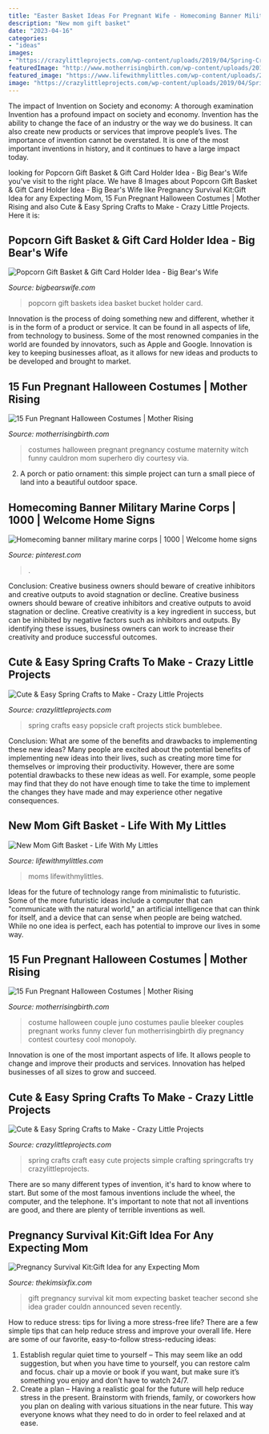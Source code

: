 ```yaml
---
title: "Easter Basket Ideas For Pregnant Wife - Homecoming Banner Military Marine Corps"
description: "New mom gift basket"
date: "2023-04-16"
categories:
- "ideas"
images:
- "https://crazylittleprojects.com/wp-content/uploads/2019/04/Spring-Craft-Ideas.png"
featuredImage: "http://www.motherrisingbirth.com/wp-content/uploads/2016/09/juno_and_paulie_bleeker.jpg"
featured_image: "https://www.lifewithmylittles.com/wp-content/uploads/2016/01/new-mom-gift-basket-1.jpg"
image: "https://crazylittleprojects.com/wp-content/uploads/2019/04/Spring-Craft-Ideas.png"
---
```



The impact of Invention on Society and economy: A thorough examination
Invention has a profound impact on society and economy. Invention has the ability to change the face of an industry or the way we do business. It can also create new products or services that improve people’s lives. The importance of invention cannot be overstated. It is one of the most important inventions in history, and it continues to have a large impact today.

	

		
looking for Popcorn Gift Basket &amp; Gift Card Holder Idea - Big Bear&#039;s Wife you've visit to the right place. We have 8 Images about Popcorn Gift Basket &amp; Gift Card Holder Idea - Big Bear&#039;s Wife like Pregnancy Survival Kit:Gift Idea for any Expecting Mom, 15 Fun Pregnant Halloween Costumes | Mother Rising and also Cute &amp; Easy Spring Crafts to Make - Crazy Little Projects. Here it is:
		
    
## Popcorn Gift Basket &amp; Gift Card Holder Idea - Big Bear&#039;s Wife

<img loading=lazy src="https://www.bigbearswife.com/wp-content/uploads/2016/11/Popcorn-Bucket-Gift-Idea-9.jpg" onerror="this.onerror=null;this.src='https://tse1.mm.bing.net/th?id=OIP.7zodDp5s6g6wEwhabBWCfAHaLH&amp;pid=15.1';" alt="Popcorn Gift Basket &amp; Gift Card Holder Idea - Big Bear&#039;s Wife">

_Source: bigbearswife.com_

>popcorn gift baskets idea basket bucket holder card. 

	

Innovation is the process of doing something new and different, whether it is in the form of a product or service. It can be found in all aspects of life, from technology to business. Some of the most renowned companies in the world are founded by innovators, such as Apple and Google. Innovation is key to keeping businesses afloat, as it allows for new ideas and products to be developed and brought to market.

    
## 15 Fun Pregnant Halloween Costumes | Mother Rising

<img loading=lazy src="http://www.motherrisingbirth.com/wp-content/uploads/2016/09/witch-1-524x1024.jpg" onerror="this.onerror=null;this.src='https://tse1.mm.bing.net/th?id=OIP.0H37_70xibIqGc0AOVr7KQHaOe&amp;pid=15.1';" alt="15 Fun Pregnant Halloween Costumes | Mother Rising">

_Source: motherrisingbirth.com_

>costumes halloween pregnant pregnancy costume maternity witch funny cauldron mom superhero diy courtesy via. 

	

2. A porch or patio ornament: this simple project can turn a small piece of land into a beautiful outdoor space. 

    
## Homecoming Banner Military Marine Corps | 1000 | Welcome Home Signs

<img loading=lazy src="https://i.pinimg.com/originals/8c/3d/2e/8c3d2e15fd9b3e4ac3500e30f0b0ab21.jpg" onerror="this.onerror=null;this.src='https://tse1.mm.bing.net/th?id=OIP.awu8BQaoVBMCwxZK24co_QHaE7&amp;pid=15.1';" alt="Homecoming banner military marine corps | 1000 | Welcome home signs">

_Source: pinterest.com_

>. 

	

Conclusion: Creative business owners should beware of creative inhibitors and creative outputs to avoid stagnation or decline.
Creative business owners should beware of creative inhibitors and creative outputs to avoid stagnation or decline. Creative creativity is a key ingredient in success, but can be inhibited by negative factors such as inhibitors and outputs. By identifying these issues, business owners can work to increase their creativity and produce successful outcomes.

    
## Cute &amp; Easy Spring Crafts To Make - Crazy Little Projects

<img loading=lazy src="https://crazylittleprojects.com/wp-content/uploads/2019/04/Spring-Craft.jpg" onerror="this.onerror=null;this.src='https://tse3.mm.bing.net/th?id=OIP.ngqNIEnj5vA224bZgsDpdgHaLH&amp;pid=15.1';" alt="Cute &amp; Easy Spring Crafts to Make - Crazy Little Projects">

_Source: crazylittleprojects.com_

>spring crafts easy popsicle craft projects stick bumblebee. 

	

Conclusion: What are some of the benefits and drawbacks to implementing these new ideas?
Many people are excited about the potential benefits of implementing new ideas into their lives, such as creating more time for themselves or improving their productivity. However, there are some potential drawbacks to these new ideas as well. For example, some people may find that they do not have enough time to take the time to implement the changes they have made and may experience other negative consequences.

    
## New Mom Gift Basket - Life With My Littles

<img loading=lazy src="https://www.lifewithmylittles.com/wp-content/uploads/2016/01/new-mom-gift-basket-1.jpg" onerror="this.onerror=null;this.src='https://tse2.mm.bing.net/th?id=OIP.U0stq14uh-wFvS0qDhCqRwHaJ4&amp;pid=15.1';" alt="New Mom Gift Basket - Life With My Littles">

_Source: lifewithmylittles.com_

>moms lifewithmylittles. 

	

Ideas for the future of technology range from minimalistic to futuristic. Some of the more futuristic ideas include a computer that can "communicate with the natural world," an artificial intelligence that can think for itself, and a device that can sense when people are being watched. While no one idea is perfect, each has potential to improve our lives in some way.

    
## 15 Fun Pregnant Halloween Costumes | Mother Rising

<img loading=lazy src="http://www.motherrisingbirth.com/wp-content/uploads/2016/09/juno_and_paulie_bleeker.jpg" onerror="this.onerror=null;this.src='https://tse2.mm.bing.net/th?id=OIP.rMhlBo7sS8zT7MaLZP8FFgHaLj&amp;pid=15.1';" alt="15 Fun Pregnant Halloween Costumes | Mother Rising">

_Source: motherrisingbirth.com_

>costume halloween couple juno costumes paulie bleeker couples pregnant works funny clever fun motherrisingbirth diy pregnancy contest courtesy cool monopoly. 

	

Innovation is one of the most important aspects of life. It allows people to change and improve their products and services. Innovation has helped businesses of all sizes to grow and succeed.

    
## Cute &amp; Easy Spring Crafts To Make - Crazy Little Projects

<img loading=lazy src="https://crazylittleprojects.com/wp-content/uploads/2019/04/Spring-Craft-Ideas.png" onerror="this.onerror=null;this.src='https://tse3.mm.bing.net/th?id=OIP.kjjMLx0NmTIuqOdwkoGPGgHaL2&amp;pid=15.1';" alt="Cute &amp; Easy Spring Crafts to Make - Crazy Little Projects">

_Source: crazylittleprojects.com_

>spring crafts craft easy cute projects simple crafting springcrafts try crazylittleprojects. 

	

There are so many different types of invention, it's hard to know where to start. But some of the most famous inventions include the wheel, the computer, and the telephone. It's important to note that not all inventions are good, and there are plenty of terrible inventions as well.

    
## Pregnancy Survival Kit:Gift Idea For Any Expecting Mom

<img loading=lazy src="https://2.bp.blogspot.com/-022eaxenCEo/UuYC7UXQaaI/AAAAAAAAIVs/9_x5dJT8vqg/s1600/Preg+Survival+kit+title.jpg" onerror="this.onerror=null;this.src='https://tse3.mm.bing.net/th?id=OIP.5NQlgjhIbghg8FJzUOJh0AHaKm&amp;pid=15.1';" alt="Pregnancy Survival Kit:Gift Idea for any Expecting Mom">

_Source: thekimsixfix.com_

>gift pregnancy survival kit mom expecting basket teacher second she idea grader couldn announced seven recently. 

	

How to reduce stress: tips for living a more stress-free life?
There are a few simple tips that can help reduce stress and improve your overall life. Here are some of our favorite, easy-to-follow stress-reducing ideas: 
1. Establish regular quiet time to yourself – This may seem like an odd suggestion, but when you have time to yourself, you can restore calm and focus. chair up a movie or book if you want, but make sure it’s something you enjoy and don’t have to watch 24/7. 
2. Create a plan – Having a realistic goal for the future will help reduce stress in the present. Brainstorm with friends, family, or coworkers how you plan on dealing with various situations in the near future. This way everyone knows what they need to do in order to feel relaxed and at ease. 

